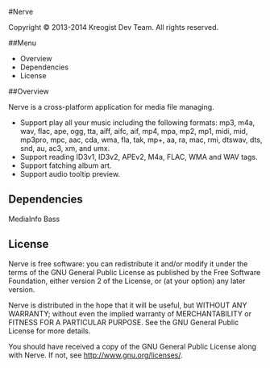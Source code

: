 #Nerve

Copyright © 2013-2014 Kreogist Dev Team. All rights reserved.

##Menu

* Overview
* Dependencies
* License

##Overview

Nerve is a cross-platform application for media file managing. 

* Support play all your music including the following formats: mp3, m4a, wav, flac, ape, ogg, tta, aiff, aifc, aif, mp4, mpa, mp2, mp1, midi, mid, mp3pro, mpc, aac, cda, wma, fla, tak, mp+, aa, ra, mac, rmi, dtswav, dts, snd, au, ac3, xm, and umx.
* Support reading ID3v1, ID3v2, APEv2, M4a, FLAC, WMA and WAV tags.
* Support fatching album art.
* Support audio tooltip preview.

## Dependencies
MediaInfo
Bass

## License

Nerve is free software: you can redistribute it and/or modify it under the terms of the GNU General Public License as published by the Free Software Foundation, either version 2 of the License, or (at your option) any later version.

Nerve is distributed in the hope that it will be useful, but WITHOUT ANY WARRANTY; without even the implied warranty of MERCHANTABILITY or FITNESS FOR A PARTICULAR PURPOSE. See the GNU General Public License for more details.

You should have received a copy of the GNU General Public License along with Nerve. If not, see http://www.gnu.org/licenses/.
